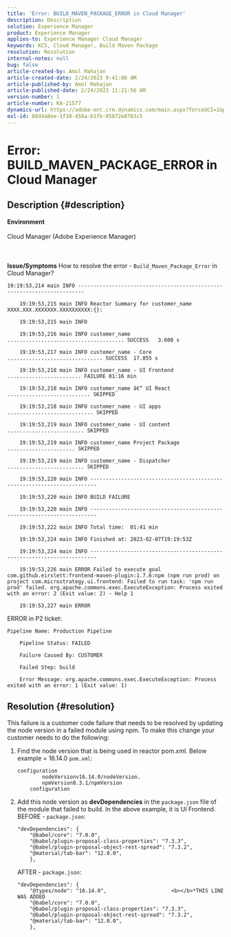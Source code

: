 ```yaml
---
title: 'Error: BUILD_MAVEN_PACKAGE_ERROR in Cloud Manager'
description: Description
solution: Experience Manager
product: Experience Manager
applies-to: Experience Manager Cloud Manager
keywords: KCS, Cloud Manager, Build Maven Package
resolution: Resolution
internal-notes: null
bug: false
article-created-by: Amol Mahajan
article-created-date: 2/24/2023 9:41:08 AM
article-published-by: Amol Mahajan
article-published-date: 2/24/2023 11:21:56 AM
version-number: 1
article-number: KA-21577
dynamics-url: https://adobe-ent.crm.dynamics.com/main.aspx?forceUCI=1&pagetype=entityrecord&etn=knowledgearticle&id=df09e159-27b4-ed11-83fd-6045bd0063aa
exl-id: 88d4a8ee-1f38-458a-b1fb-85872e8783c5
---
```

# Error: BUILD_MAVEN_PACKAGE_ERROR in Cloud Manager

## Description {#description}

<b>Environment</b><br><br>Cloud Manager (Adobe Experience Manager)<br><br> <br><br><b>Issue/Symptoms</b>
How to resolve the error - `Build_Maven_Package_Error` in Cloud Manager?




```
19:19:53,214 main INFO ------------------------------------------------------------------------

    19:19:53,215 main INFO Reactor Summary for customer_name XXXX.XXX.XXXXXXX.XXXXXXXXXX:{}:

    19:19:53,215 main INFO

    19:19:53,216 main INFO customer_name ...................................... SUCCESS   3.600 s

    19:19:53,217 main INFO customer_name - Core ............................... SUCCESS  17.855 s

    19:19:53,218 main INFO customer_name - UI Frontend ........................ FAILURE 01:16 min

    19:19:53,218 main INFO customer_name â€“ UI React ........................... SKIPPED

    19:19:53,218 main INFO customer_name - UI apps ............................ SKIPPED

    19:19:53,219 main INFO customer_name - UI content ......................... SKIPPED

    19:19:53,219 main INFO customer_name Project Package ...................... SKIPPED

    19:19:53,219 main INFO customer_name - Dispatcher ......................... SKIPPED

    19:19:53,220 main INFO ------------------------------------------------------------------------

    19:19:53,220 main INFO BUILD FAILURE

    19:19:53,220 main INFO ------------------------------------------------------------------------

    19:19:53,222 main INFO Total time:  01:41 min

    19:19:53,224 main INFO Finished at: 2023-02-07T19:19:53Z

    19:19:53,224 main INFO ------------------------------------------------------------------------

    19:19:53,226 main ERROR Failed to execute goal com.github.eirslett:frontend-maven-plugin:1.7.6:npm (npm run prod) on project com.microstrategy.ui.frontend: Failed to run task: 'npm run prod' failed. org.apache.commons.exec.ExecuteException: Process exited with an error: 2 (Exit value: 2) - Help 1

    19:19:53,227 main ERROR
```




ERROR in P2 ticket:




```
Pipeline Name: Production Pipeline

    Pipeline Status: FAILED

    Failure Caused By: CUSTOMER

    Failed Step: build

    Error Message: org.apache.commons.exec.ExecuteException: Process exited with an error: 1 (Exit value: 1)
```





## Resolution {#resolution}


This failure is a customer code failure that needs to be resolved by updating the node version in a failed module using npm. To make this change your customer needs to do the following:

1. Find the node version that is being used in reactor pom.xml. Below example = 16.14.0    `pom.xml`:


    ```
    configuration
            nodeVersionv16.14.0/nodeVersion. 
            npmVersion8.3.1/npmVersion
        configuration
    ```
2. Add this node version as <b>devDependencies</b> in the `package.json` file of the module that failed to build. In the above example, it is UI Frontend.    BEFORE - `package.json`:


    ```
    "devDependencies": {
        "@babel/core": "7.0.0",
        "@babel/plugin-proposal-class-properties": "7.3.3",
        "@babel/plugin-proposal-object-rest-spread": "7.3.2",
        "@material/tab-bar": "12.0.0",
        },
    ```

    
    AFTER - `package.json`:


    ```
    "devDependencies": {
        "@types/node": "16.14.0",                     <b></b>*THIS LINE WAS ADDED
        "@babel/core": "7.0.0",
        "@babel/plugin-proposal-class-properties": "7.3.3",
        "@babel/plugin-proposal-object-rest-spread": "7.3.2",
        "@material/tab-bar": "12.0.0",
        },
    ```
